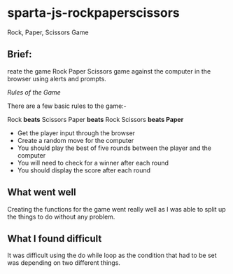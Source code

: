 # sparta-js-rockpaperscissors
Rock, Paper, Scissors Game

## Brief:
reate the game Rock Paper Scissors game against the computer in the browser using alerts and prompts.

*Rules of the Game*

There are a few basic rules to the game:-

Rock **beats** Scissors
Paper **beats** Rock
Scissors **beats Paper**

* Get the player input through the browser
* Create a random move for the computer
* You should play the best of five rounds between the player and the computer
* You will need to check for a winner after each round
* You should display the score after each round


## What went well
Creating the functions for the game went really well as I was able to split up the things to do without any problem.

## What I found difficult
It was difficult using the do while loop as the condition that had to be set was depending on two different things.
